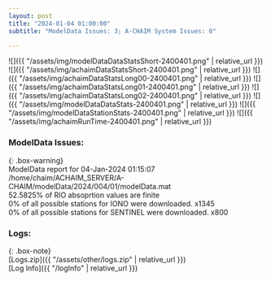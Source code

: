 ```yaml
---
layout: post
title: "2024-01-04 01:00:00"
subtitle: "ModelData Issues: 3; A-CHAIM System Issues: 0"

---
```


![]({{ "/assets/img/modelDataDataStatsShort-2400401.png" | relative_url }})
![]({{ "/assets/img/achaimDataStatsShort-2400401.png" | relative_url }})
![]({{ "/assets/img/achaimDataStatsLong00-2400401.png" | relative_url }})
![]({{ "/assets/img/achaimDataStatsLong01-2400401.png" | relative_url }})
![]({{ "/assets/img/achaimDataStatsLong02-2400401.png" | relative_url }})
![]({{ "/assets/img/modelDataDataStats-2400401.png" | relative_url }})
![]({{ "/assets/img/modelDataStationStats-2400401.png" | relative_url }})
![]({{ "/assets/img/achaimRunTime-2400401.png" | relative_url }})


### ModelData Issues:  
  
{: .box-warning}  
 ModelData report for 04-Jan-2024 01:15:07   
 /home/chaim/ACHAIM_SERVER/A-CHAIM/modelData/2024/004/01/modelData.mat   
 52.5825% of RIO absoprtion values are finite   
 0% of all possible stations for IONO were downloaded. x1345   
 0% of all possible stations for SENTINEL were downloaded. x800   
  


### Logs:  
  
{: .box-note}  
[Logs.zip]({{ "/assets/other/logs.zip" | relative_url }})  
[Log Info]({{ "/logInfo" | relative_url }})  
